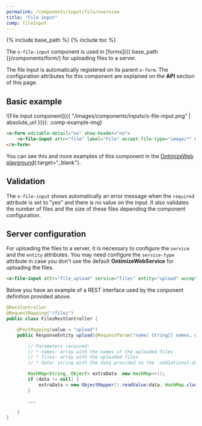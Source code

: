 ```yaml
---
permalink: /components/input/file/overview
title: "File input"
comp: fileInput
---
```


{% include base_path %}
{% include toc %}

The `o-file-input` component is used in [forms]({{ base_path }}/components/form/) for uploading files to a server.

The file input is automatically registered on its parent `o-form`. The configuration attributes for this component are explained on the **API** section of this page.

## Basic example
![File input component]({{ "/images/components/inputs/o-file-input.png" | absolute_url }}){: .comp-example-img}

```html
<o-form editable-detail="no" show-header="no">
    <o-file-input attr="file" label="File" accept-file-type="image/*" max-file-size="100000" max-num-files="10" show-info="yes"></o-file-input>
</o-form>
```
You can see this and more examples of this component in the [OntimizeWeb playground]({{site.playgroundurl}}/main/inputs/file){:target="_blank"}.

## Validation
The `o-file-input` shows automatically an error message when the `required` attribute is set to "yes" and there is no value on the input. It also validates the number of files and the size of these files depending the component configuration.

## Server configuration
For uploading the files to a server, it is necessary to configure the `service` and the `entity` attributes. You may need configure the `service-type` attribute in case you don't use the default **OntimizeWebService** for uploading the files.

```html
<o-file-input attr="file_upload" service="files" entity="upload" accept-file-type="image/*" multiple="yes" show-info="yes" (onUploadFile)="onUploadFile($event)" [additional-data]="getFileData()"></o-file-input>
```

Below you have an example of a REST interface used by the conponent definition provided above.

```java
@RestController
@RequestMapping("/files")
public class FilesRestController {

    @PostMapping(value = "upload")
    public ResponseEntity upload(@RequestParam("name) String[] names, @RequestParam("file") MultipartFile[] files, @RequestParam("data", required = false) String data) {

        // Parameters received:
        // * names: array with the names of the uploaded files
        // * files: array with the uploaded files
        // * data: string with the data provided to the 'addiotional-data' attribute

        HashMap<String, Object> extraData  new HashMap<>();
        if (data != null) {
            extraData = new ObjectMapper().readValue(data, HashMap.class);
        }

        ...

    }
}
```
